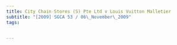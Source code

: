 ```yaml
---
title: City Chain Stores (S) Pte Ltd v Louis Vuitton Malletier 
subtitle: "[2009] SGCA 53 / 06\_November\_2009"
tags:


---
```


